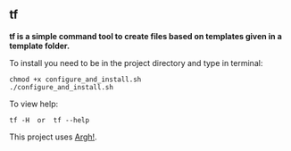 ## tf
**tf is a simple command tool to create files based on templates given in a template folder.**

To install you need to be in the project directory and type in terminal:
```
chmod +x configure_and_install.sh
./configure_and_install.sh
```

To view help:
```
tf -H  or  tf --help 
```

This project uses [Argh!](https://github.com/adishavit/argh).